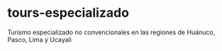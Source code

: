 # tours-especializado
Turismo especializado no convencionales en las regiones de Huánuco, Pasco, Lima y Ucayali
